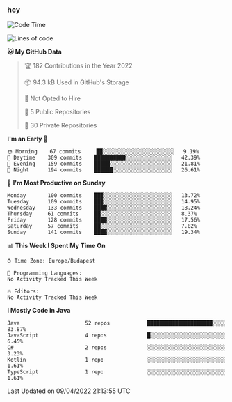### hey

<!--START_SECTION:waka-->
![Code Time](http://img.shields.io/badge/Code%20Time-653%20hrs%207%20mins-blue)

![Lines of code](https://img.shields.io/badge/From%20Hello%20World%20I%27ve%20Written-485%20Thousand%20lines%20of%20code-blue)

**🐱 My GitHub Data** 

> 🏆 182 Contributions in the Year 2022
 > 
> 📦 94.3 kB Used in GitHub's Storage 
 > 
> 🚫 Not Opted to Hire
 > 
> 📜 5 Public Repositories 
 > 
> 🔑 30 Private Repositories  
 > 
**I'm an Early 🐤** 

```text
🌞 Morning    67 commits     ██░░░░░░░░░░░░░░░░░░░░░░░   9.19% 
🌆 Daytime    309 commits    ██████████░░░░░░░░░░░░░░░   42.39% 
🌃 Evening    159 commits    █████░░░░░░░░░░░░░░░░░░░░   21.81% 
🌙 Night      194 commits    ██████░░░░░░░░░░░░░░░░░░░   26.61%

```
📅 **I'm Most Productive on Sunday** 

```text
Monday       100 commits    ███░░░░░░░░░░░░░░░░░░░░░░   13.72% 
Tuesday      109 commits    ███░░░░░░░░░░░░░░░░░░░░░░   14.95% 
Wednesday    133 commits    ████░░░░░░░░░░░░░░░░░░░░░   18.24% 
Thursday     61 commits     ██░░░░░░░░░░░░░░░░░░░░░░░   8.37% 
Friday       128 commits    ████░░░░░░░░░░░░░░░░░░░░░   17.56% 
Saturday     57 commits     ██░░░░░░░░░░░░░░░░░░░░░░░   7.82% 
Sunday       141 commits    ████░░░░░░░░░░░░░░░░░░░░░   19.34%

```


📊 **This Week I Spent My Time On** 

```text
⌚︎ Time Zone: Europe/Budapest

💬 Programming Languages: 
No Activity Tracked This Week

🔥 Editors: 
No Activity Tracked This Week

```

**I Mostly Code in Java** 

```text
Java                     52 repos            █████████████████████░░░░   83.87% 
JavaScript               4 repos             █░░░░░░░░░░░░░░░░░░░░░░░░   6.45% 
C#                       2 repos             ░░░░░░░░░░░░░░░░░░░░░░░░░   3.23% 
Kotlin                   1 repo              ░░░░░░░░░░░░░░░░░░░░░░░░░   1.61% 
TypeScript               1 repo              ░░░░░░░░░░░░░░░░░░░░░░░░░   1.61%

```



 Last Updated on 09/04/2022 21:13:55 UTC
<!--END_SECTION:waka-->
